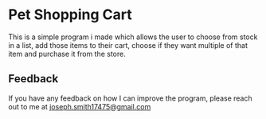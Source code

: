 
# Pet Shopping Cart

This is a simple program i made which allows the user to choose from stock in a list, add those items to their cart, choose if they want multiple of that item and purchase it from the store.


## Feedback

If you have any feedback on how I can improve the program, please reach out to me at joseph.smith17475@gmail.com

